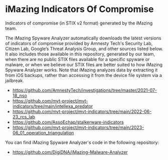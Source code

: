 # iMazing Indicators Of Compromise
Indicators of compromise (in STIX v2 format) generated by the iMazing team.

The iMazing Spyware Analyzer automatically downloads the latest versions of indicators of compromise provided by Amnesty Tech's Security Lab, Citizen Lab, Google’s Threat Analysis Group, and other sources listed below. It also includes those available in this repository, generated by our team, when there are no public STIX files available for a specific spyware or malware, or when we believe our STIX files are better suited to how iMazing Spyware Analyzer works. Note that iMazing analyzes data by extracting it from iOS backups, rather than accessing it from the device file system via a jailbreak.
* https://github.com/AmnestyTech/investigations/tree/master/2021-07-18_nso
* https://github.com/mvt-project/mvt-indicators/tree/main/intellexa_predator
* https://github.com/mvt-project/mvt-indicators/tree/main/2022-06-23_rcs_lab
* https://github.com/AssoEchap/stalkerware-indicators
* https://github.com/mvt-project/mvt-indicators/tree/main/2023-06_01_operation_triangulation

You can find iMazing Spyware Analyzer's code in the following repository:
* https://github.com/DigiDNA/iMazing-Malware-Analyzer
